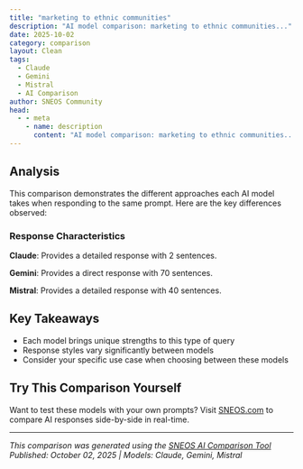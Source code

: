 ```yaml
---
title: "marketing to ethnic communities"
description: "AI model comparison: marketing to ethnic communities..."
date: 2025-10-02
category: comparison
layout: Clean
tags:
  - Claude
  - Gemini
  - Mistral
  - AI Comparison
author: SNEOS Community
head:
  - - meta
    - name: description
      content: "AI model comparison: marketing to ethnic communities..."
---
```


<ChatComparison
  title="marketing to ethnic communities"
  prompt="marketing to ethnic communities"
  :responses='{"Claude": "Marketing to ethnic communities requires cultural sensitivity, authenticity, and genuine understanding. Here are key strategies:\n\n## Research \u0026 Understanding\n- **Deep cultural research** - Go beyond demographics to understand values, traditions, and communication styles\n- **Community engagement** - Build relationships within communities before marketing\n- **Language preferences** - Determine if messaging should be in native languages or culturally-adapted English\n\n## Authentic Representation\n- **Diverse creative teams** - Include people from target communities in campaign development\n- **Avoid stereotypes** - Focus on authentic portrayals rather than clich\u00E9d representations\n- **Cultural relevance** - Reference appropriate holidays, traditions, and cultural moments\n\n## Channel Strategy\n- **Community media** - Partner with ethnic newspapers, radio stations, and digital platforms\n- **Social platforms** - Identify where communities are most active (WeChat, WhatsApp, specific Facebook groups)\n- **Influencer partnerships** - Work with respected community leaders and micro-influencers\n\n## Message Adaptation\n- **Value alignment** - Connect products/services to community values (family, tradition, success)\n- **Cultural context** - Adapt messaging for cultural nuances and sensitivities\n- **Localized content** - Create region-specific content for different community concentrations\n\n## Best Practices\n- Build long-term relationships, not just transactional campaigns\n- Measure success through community engagement, not just sales metrics\n- Invest in cultural competency training for marketing teams\n- Support community causes and events authentically\n\nWould you like me to elaborate on any specific aspect or community?", "Gemini": "Marketing to ethnic communities is a complex and nuanced endeavor. It\u0027s not just about translating your existing marketing materials; it\u0027s about understanding the cultural values, beliefs, languages, and needs of specific ethnic groups and tailoring your marketing efforts accordingly. Here\u0027s a breakdown of key considerations:\n\n**I. Why Target Ethnic Communities?**\n\n* **Significant Market Size:** Ethnic communities represent a significant and growing portion of the population in many countries. They often have considerable purchasing power.\n* **Brand Loyalty:** When brands authentically connect with ethnic communities, they can foster strong brand loyalty.\n* **Untapped Potential:** Some markets may be underserved by existing businesses, presenting an opportunity to gain a competitive edge.\n* **Increased ROI:** Targeted campaigns can yield a higher return on investment compared to generic marketing efforts.\n\n**II. Key Principles for Effective Ethnic Marketing:**\n\n* **Research and Understanding:**\n * **Cultural Values:** Deeply understand the target community\u0027s values, traditions, family structures, beliefs, and cultural nuances. Avoid stereotypes.\n * **Language:** Determine the dominant languages spoken within the community. Translation alone is often insufficient; consider transcreation (adapting the message to resonate culturally).\n * **Media Consumption:** Identify the media channels (TV, radio, print, digital, social media) that the target community uses most frequently.\n * **Needs and Pain Points:** Understand the specific needs, challenges, and aspirations of the community.\n * **Market Research:** Conduct thorough market research to gather data on consumer preferences, buying habits, and attitudes.\n\n* **Authenticity and Respect:**\n * **Avoid Stereotypes:** Refrain from relying on outdated or inaccurate stereotypes.\n * **Cultural Sensitivity:** Be mindful of cultural sensitivities and avoid making assumptions.\n * **Representation:** Feature people from the target community in your marketing materials.\n * **Long-Term Commitment:** Build long-term relationships with the community, not just for short-term gains.\n\n* **Targeted Messaging and Channels:**\n * **Localized Content:** Create marketing content that is specifically tailored to the target community, including language, imagery, and messaging.\n * **Relevant Channels:** Utilize the media channels that are most popular within the community.\n * **Community Events:** Participate in community events and activities to build relationships and raise brand awareness.\n * **Influencer Marketing:** Partner with influencers who are trusted and respected within the community.\n\n* **Measurement and Evaluation:**\n * **Track Campaign Performance:** Monitor the performance of your marketing campaigns and make adjustments as needed.\n * **Gather Feedback:** Solicit feedback from the community to understand how your marketing efforts are being received.\n\n**III. Specific Considerations by Channel:**\n\n* **Digital Marketing:**\n * **SEO:** Optimize your website and content for relevant keywords in the target language.\n * **Social Media:** Create social media content that is engaging and culturally relevant. Use the appropriate platform for the community (e.g., WeChat for Chinese communities).\n * **Paid Advertising:** Target your online ads to specific demographics and interests.\n * **Mobile Marketing:** Mobile is often the primary way many ethnic communities access the internet. Optimize for mobile and consider SMS marketing (if appropriate).\n* **Traditional Marketing:**\n * **Print:** Advertise in ethnic newspapers, magazines, and newsletters.\n * **Radio:** Broadcast commercials on radio stations that cater to the target community.\n * **Television:** Air commercials on television channels that are popular among the target community.\n * **Outdoor Advertising:** Use billboards and other outdoor advertising in areas where the target community lives and works.\n\n**IV. Potential Challenges and How to Overcome Them:**\n\n* **Language Barriers:**\n * **Solution:** Invest in professional translation and localization services. Don\u0027t rely on automated translation tools.\n* **Cultural Differences:**\n * **Solution:** Conduct thorough research and consult with cultural experts.\n* **Lack of Trust:**\n * **Solution:** Build relationships with community leaders and organizations. Be transparent and authentic in your marketing efforts.\n* **Measuring ROI:**\n * **Solution:** Implement tracking mechanisms to monitor the performance of your campaigns. Use metrics that are relevant to the target community.\n* **Budget Constraints:**\n * **Solution:** Start with a small, targeted campaign and gradually expand your efforts as you gain experience.\n\n**V. Examples of Successful Ethnic Marketing Campaigns:**\n\n* **McDonald\u0027s:** Has long-standing relationships with various ethnic communities. They often tailor menus to reflect local tastes and support community events.\n* **Procter \u0026 Gamble:** Has created culturally relevant advertising campaigns for brands like Pantene and Always, featuring diverse models and addressing specific beauty and hygiene needs.\n* **State Farm:** Targeted the Hispanic community with Spanish-language advertising and sponsorship of community events.\n* **Target:** Partners with diverse designers and brands to create products that appeal to a wide range of ethnic groups.\n\n**VI. Ethical Considerations:**\n\n* **Avoid Exploitation:** Don\u0027t exploit cultural symbols or traditions for commercial gain.\n* **Respect Privacy:** Be mindful of privacy concerns and comply with data protection regulations.\n* **Promote Inclusion:** Use your marketing campaigns to promote diversity and inclusion.\n\n**VII. Checklist Before Launching a Campaign:**\n\n* **Define your target ethnic community.**\n* **Conduct thorough research on their cultural values, language, and needs.**\n* **Develop culturally relevant messaging and creative assets.**\n* **Choose the appropriate media channels.**\n* **Partner with community leaders and organizations.**\n* **Train your team on cultural sensitivity.**\n* **Establish metrics for measuring ROI.**\n* **Obtain feedback from the community.**\n\n**In summary, successful marketing to ethnic communities requires a deep understanding of their cultural values, authentic messaging, and a long-term commitment to building relationships.** It\u0027s an investment that can yield significant rewards in terms of brand loyalty and market share.\n", "Mistral": "Marketing to ethnic communities involves understanding and respecting cultural nuances, traditions, and preferences. Here are some strategies to help you effectively reach and engage with ethnic communities:\n\n### 1. **Cultural Understanding**\n - **Research:** Conduct thorough research to understand the cultural values, traditions, and preferences of the ethnic community you are targeting.\n - **Language:** Use the appropriate language and dialect. Translating marketing materials into the community\u0027s native language can be highly effective.\n - **Cultural Sensitivity:** Ensure that your marketing messages are culturally sensitive and avoid any stereotypes or offensive content.\n\n### 2. **Community Engagement**\n - **Local Events:** Participate in local cultural events, festivals, and community gatherings. This can help build trust and credibility.\n - **Community Leaders:** Engage with community leaders, influencers, and organizations. Their endorsement can significantly impact your brand\u0027s acceptance.\n - **Grassroots Marketing:** Use grassroots marketing techniques such as word-of-mouth, local advertising, and community partnerships.\n\n### 3. **Tailored Messaging**\n - **Relevance:** Tailor your marketing messages to be relevant to the specific needs and interests of the ethnic community.\n - **Storytelling:** Use storytelling that resonates with the community\u0027s cultural narratives and values.\n - **Visual Representation:** Ensure that your visuals, including models, settings, and symbols, are representative of the community.\n\n### 4. **Digital and Social Media**\n - **Platforms:** Identify the social media platforms that are popular within the community. For example, some communities may prefer WhatsApp or WeChat over Facebook or Instagram.\n - **Content:** Create culturally relevant content that speaks to the community\u0027s interests and concerns.\n - **Influencers:** Collaborate with ethnic influencers who have a strong following within the community.\n\n### 5. **Product and Service Adaptation**\n - **Customization:** Adapt your products or services to meet the specific needs and preferences of the ethnic community.\n - **Packaging:** Ensure that packaging and labeling are culturally appropriate and easy to understand.\n - **Customer Service:** Provide customer service in the community\u0027s native language and ensure that staff are culturally competent.\n\n### 6. **Data and Analytics**\n - **Segmentation:** Use data to segment your audience based on cultural, linguistic, and demographic factors.\n - **Feedback:** Collect and analyze feedback from the community to continuously improve your marketing strategies.\n - **Metrics:** Track key performance indicators (KPIs) to measure the effectiveness of your marketing efforts.\n\n### 7. **Legal and Ethical Considerations**\n - **Compliance:** Ensure that your marketing practices comply with local laws and regulations.\n - **Ethics:** Maintain ethical standards in your marketing practices, avoiding exploitation or misrepresentation.\n\n### 8. **Long-Term Commitment**\n - **Consistency:** Maintain a consistent presence and engagement with the community over time.\n - **Relationship Building:** Focus on building long-term relationships rather than short-term gains.\n - **Community Support:** Show genuine support for the community through initiatives like sponsorships, donations, and community service.\n\n### Examples of Successful Marketing to Ethnic Communities:\n - **Coca-Cola:** The company has successfully targeted Hispanic communities with campaigns that celebrate cultural events like D\u00EDa de los Muertos (Day of the Dead).\n - **Procter \u0026 Gamble:** P\u0026G has created culturally relevant ads for products like Pantene, targeting African American women with messages about hair care and cultural identity.\n - **McDonald\u0027s:** The fast-food giant has tailored its menus and marketing to appeal to various ethnic communities, such as offering halal options in Muslim-majority areas.\n\nBy following these strategies, you can create a marketing campaign that is not only effective but also respectful and meaningful to the ethnic communities you aim to reach."}' 
  published-date="03:24"
/>

## Analysis

This comparison demonstrates the different approaches each AI model takes when responding to the same prompt. Here are the key differences observed:

### Response Characteristics

**Claude**: Provides a detailed response with 2 sentences. 

**Gemini**: Provides a direct response with 70 sentences. 

**Mistral**: Provides a detailed response with 40 sentences. 

## Key Takeaways

- Each model brings unique strengths to this type of query
- Response styles vary significantly between models
- Consider your specific use case when choosing between these models

## Try This Comparison Yourself

Want to test these models with your own prompts? Visit [SNEOS.com](https://sneos.com) to compare AI responses side-by-side in real-time.

---

*This comparison was generated using the [SNEOS AI Comparison Tool](https://sneos.com)*
*Published: October 02, 2025 | Models: Claude, Gemini, Mistral*
